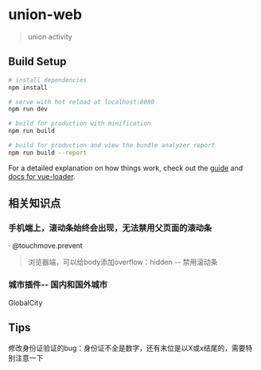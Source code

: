 # union-web

> union activity

## Build Setup

``` bash
# install dependencies
npm install

# serve with hot reload at localhost:8080
npm run dev

# build for production with minification
npm run build

# build for production and view the bundle analyzer report
npm run build --report
```

For a detailed explanation on how things work, check out the [guide](http://vuejs-templates.github.io/webpack/) and [docs for vue-loader](http://vuejs.github.io/vue-loader).


## 相关知识点
### 手机端上，滚动条始终会出现，无法禁用父页面的滚动条
·
@touchmove.prevent
> 浏览器端，可以给body添加overflow：hidden -- 禁用滚动条

### 城市插件-- 国内和国外城市
GlobalCity


## Tips
修改身份证验证的bug：身份证不全是数字，还有末位是以X或x结尾的，需要特别注意一下
